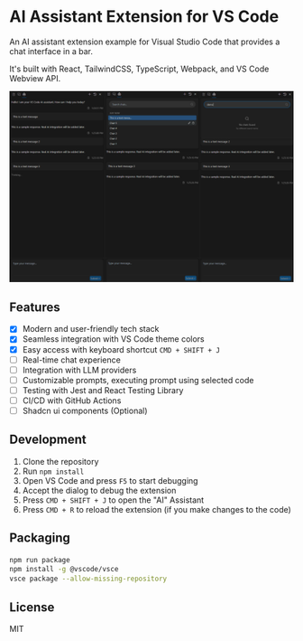 # AI Assistant Extension for VS Code

An AI assistant extension example for Visual Studio Code that provides a chat interface in a bar.

It's built with React, TailwindCSS, TypeScript, Webpack, and VS Code Webview API.

![Preview](https://github.com/buraketmen/vs-code-ai-bar/blob/main/external/base.png)

## Features



- [X] Modern and user-friendly tech stack
- [X] Seamless integration with VS Code theme colors
- [X] Easy access with keyboard shortcut `CMD + SHIFT + J`
- [ ] Real-time chat experience
- [ ] Integration with LLM providers
- [ ] Customizable prompts, executing prompt using selected code
- [ ] Testing with Jest and React Testing Library
- [ ] CI/CD with GitHub Actions
- [ ] Shadcn ui components (Optional)

## Development

1. Clone the repository
2. Run `npm install`
3. Open VS Code and press `F5` to start debugging
4. Accept the dialog to debug the extension
5. Press `CMD + SHIFT + J` to open the "AI" Assistant
6. Press `CMD + R` to reload the extension (if you make changes to the code)

## Packaging

```bash
npm run package
npm install -g @vscode/vsce
vsce package --allow-missing-repository
```

## License

MIT
